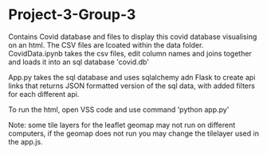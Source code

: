 # Project-3-Group-3

Contains Covid database and files to display this covid database visualising on an html.
The CSV files are lcoated within the data folder.
CovidData.ipynb takes the csv files, edit column names and joins together and loads it into an sql database 'covid.db'

App.py takes the sql database and uses sqlalchemy adn Flask to create api links that returns JSON formatted version of the sql data, with added filters for each different api.

To run the html, open VSS code and use command 'python app.py'

Note: some tile layers for the leaflet geomap may not run on different computers, if the geomap does not run you may change the tilelayer used in the app.js.
